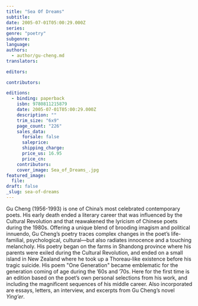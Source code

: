 ```yaml
---
title: "Sea Of Dreams"
subtitle:
date: 2005-07-01T05:00:29.000Z
series:
genre: "poetry"
subgenre:
language:
authors:
  - author/gu-cheng.md
translators:

editors:

contributors:

editions:
  - binding: paperback
    isbn: 9780811215879
    date: 2005-07-01T05:00:29.000Z
    description: ""
    trim_size: "6x9"
    page_count: "226"
    sales_data:
      forsale: false
      saleprice:
      shipping_charge:
      price_us: 16.95
      price_cn:
    contributors:
    cover_image: Sea_of_Dreams_.jpg
featured_image:
  file:
draft: false
_slug: sea-of-dreams
---
```


Gu Cheng (1956-1993) is one of China’s most celebrated contemporary poets. His early death ended a literary career that was influenced by the Cultural Revolution and that reawakened the lyricism of Chinese poets during the 1980s. Offering a unique blend of brooding imagism and political innuendo, Gu Cheng’s poetry traces complex changes in the poet’s life-familial, psychological, cultural––but also radiates innocence and a touching melancholy. His poetry began on the farms in Shandong province where his parents were exiled during the Cultural Revolution, and ended on a small island in New Zealand where he took up a Thoreau-like existence before his tragic suicide. His poem "One Generation" became emblematic for the generation coming of age during the ’60s and ’70s. Here for the first time is an edition based on the poet’s own personal selections from his work, and including the magnificent sequences of his middle career. Also incorporated are essays, letters, an interview, and excerpts from Gu Cheng’s novel _Ying’er_.


